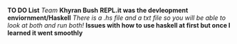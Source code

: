 **TO DO List**
*Team*
**Khyran Bush**
**REPL.it was the devleopment enviornment/Haskell**
*There is a .hs file and a txt file so you will be able to look at both and run both!*
**Issues with how to use haskell at first but once I learned it went smoothly**
